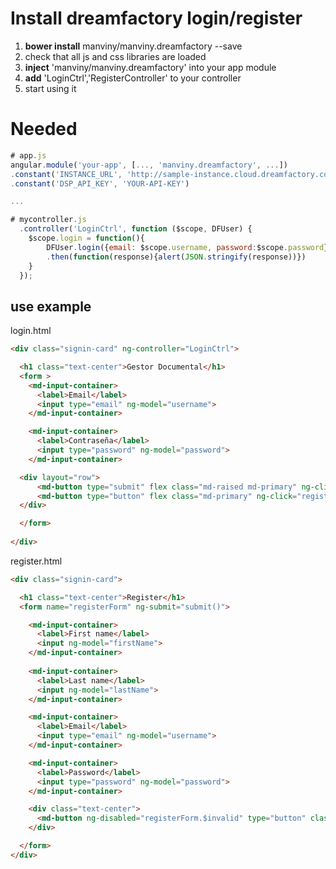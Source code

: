 # Install dreamfactory login/register

1. **bower install** manviny/manviny.dreamfactory --save  
2. check that all js and css libraries are loaded  
3. **inject** 'manviny/manviny.dreamfactory' into your app module  
4. **add** 'LoginCtrl','RegisterController' to your controller  
5. start using it  



# Needed
```js
# app.js
angular.module('your-app', [..., 'manviny.dreamfactory', ...])
.constant('INSTANCE_URL', 'http://sample-instance.cloud.dreamfactory.com')
.constant('DSP_API_KEY', 'YOUR-API-KEY')

...

# mycontroller.js
  .controller('LoginCtrl', function ($scope, DFUser) {
    $scope.login = function(){
        DFUser.login({email: $scope.username, password:$scope.password})
        .then(function(response){alert(JSON.stringify(response))})
    }
  });

````

## use example 
login.html
```html
<div class="signin-card" ng-controller="LoginCtrl">

  <h1 class="text-center">Gestor Documental</h1>
  <form >
    <md-input-container>
      <label>Email</label>
      <input type="email" ng-model="username">
    </md-input-container>

    <md-input-container>
      <label>Contraseña</label>
      <input type="password" ng-model="password">
    </md-input-container>

  <div layout="row">
      <md-button type="submit" flex class="md-raised md-primary" ng-click="login()">Submit</md-button>
      <md-button type="button" flex class="md-primary" ng-click="register()">Register</md-button>
  </div>

  </form>
  
</div>

```
register.html
```html
<div class="signin-card">

  <h1 class="text-center">Register</h1>
  <form name="registerForm" ng-submit="submit()">

    <md-input-container>
      <label>First name</label>
      <input ng-model="firstName">
    </md-input-container>
    
    <md-input-container>
      <label>Last name</label>
      <input ng-model="lastName">
    </md-input-container>

    <md-input-container>
      <label>Email</label>
      <input type="email" ng-model="username">
    </md-input-container>

    <md-input-container>
      <label>Password</label>
      <input type="password" ng-model="password">
    </md-input-container>

    <div class="text-center">
      <md-button ng-disabled="registerForm.$invalid" type="button" class="md-primary" ng-click="register()">Register</md-button>
    </div>

  </form>
</div>
```
